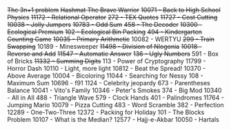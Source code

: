 ~~The 3n+1 problem~~
~~Hashmat The Brave Warrior~~
~~10071 - Back to High School Physics~~
~~11172 - Relational Operator~~
~~272 - TEX Quotes~~
~~11727 - Cost Cutting~~
~~10038 - Jolly Jumpers~~
~~10783 - Odd Sum~~
~~458 - The Decoder~~
~~10300 - Ecological Premium~~
~~102 - Ecological Bin Packing~~
~~494 - Kindergarten Counting Game~~
~~10035 - Primary Arithmetic~~
10082 - WERTYU
~~299 - Train Swapping~~
10189 - Minesweeper
~~11498 - Division of Nlogonia~~
~~10018 - Reverse and Add~~
~~11547 - Automatic Answer~~
~~136 - Ugly Numbers~~
591 - Box of Bricks
~~11332 - Summing Digits~~
113 - Power of Cryptography
11799 - Horror Dash
10110 - Light, more light
10812 - Beat the Spread!
10370 - Above Average
10004 - Bicoloring
11044 - Searching for Nessy
108 - Maximum Sum
10696 - f91
1124 - Celebrity jeopardy
673 - Parentheses Balance
10041 - Vito's Family
10346 - Peter's Smokes
374 - Big Mod
10340 - All in All
488 - Triangle Wave
579 - Clock Hands
401 - Palindromes
11764 - Jumping Mario
10079 - Pizza Cutting
483 - Word Scramble
382 - Perfection
12289 - One-Two-Three
12372 - Packing for Holiday
101 - The Blocks Problem
10107 - What is the Median?
12577 - Hajj-e-Akbar
10050 - Hartals